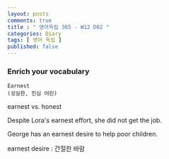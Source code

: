 ```yaml
---
layout: posts
comments: true
title : " 영어독립 365 - W12 D02 "
categories: Diary
tags: [ 영어 독립 ]
published: false
---
```


### Enrich your vocabulary

```
Earnest
(성실한, 진심 어린)
```

earnest vs. honest

Despite Lora's earnest effort, she did not get the job.

George has an earnest desire to help poor children.

earnest desire
 : 간절한 바람
